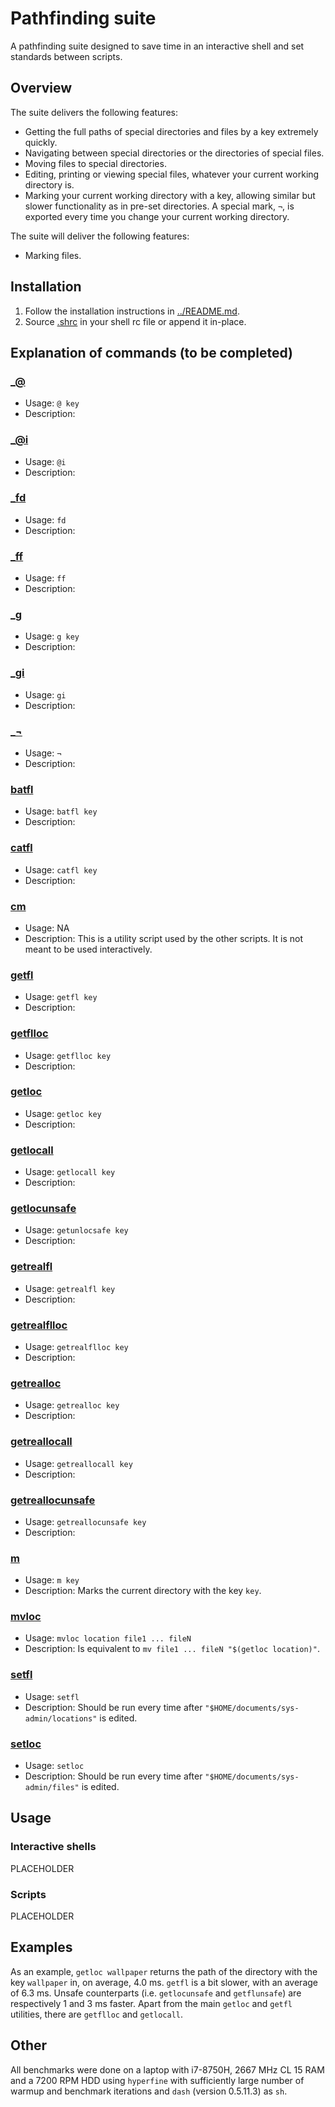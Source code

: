 # Pathfinding suite
A pathfinding suite designed to save time in an interactive shell and set standards between scripts.

## Overview
The suite delivers the following features:
- Getting the full paths of special directories and files by a key extremely quickly.
- Navigating between special directories or the directories of special files.
- Moving files to special directories.
- Editing, printing or viewing special files, whatever your current working directory is.
- Marking your current working directory with a key, allowing similar but slower functionality as in pre-set directories. A special mark, `¬`, is exported every time you change your current working directory.

The suite will deliver the following features:
- Marking files.

## Installation

1. Follow the installation instructions in [../README.md](../README.md).
2. Source [.shrc](.shrc) in your shell rc file or append it in-place.

## Explanation of commands (to be completed)

### [_@](_@)
- Usage: `@ key`
- Description: 

### [_@i](_@i)
- Usage: `@i`
- Description: 

### [_fd](_fd)
- Usage: `fd`
- Description: 

### [_ff](_ff)
- Usage: `ff`
- Description: 

### [_g](_g)
- Usage: `g key`
- Description: 

### [_gi](_gi)
- Usage: `gi`
- Description: 

### [_¬](_¬)
- Usage: `¬`
- Description: 

### [batfl](batfl)
- Usage: `batfl key`
- Description: 

### [catfl](catfl)
- Usage: `catfl key`
- Description: 

### [cm](cm)
- Usage: NA
- Description: This is a utility script used by the other scripts. It is not meant to be used interactively.

### [getfl](getfl)
- Usage: `getfl key`
- Description: 

### [getflloc](getflloc)
- Usage: `getflloc key`
- Description: 

### [getloc](getloc)
- Usage: `getloc key`
- Description: 

### [getlocall](getlocall)
- Usage: `getlocall key`
- Description: 

### [getlocunsafe](getlocunsafe)
- Usage: `getunlocsafe key`
- Description: 

### [getrealfl](getrealfl)
- Usage: `getrealfl key`
- Description: 

### [getrealflloc](getrealflloc)
- Usage: `getrealflloc key`
- Description: 

### [getrealloc](getrealloc)
- Usage: `getrealloc key`
- Description: 

### [getreallocall](getreallocall)
- Usage: `getreallocall key`
- Description: 

### [getreallocunsafe](getreallocunsafe)
- Usage: `getreallocunsafe key`
- Description: 

### [m](m) 
- Usage: `m key`
- Description: Marks the current directory with the key `key`.

### [mvloc](mvloc)
- Usage: `mvloc location file1 ... fileN`
- Description: Is equivalent to `mv file1 ... fileN "$(getloc location)"`.

### [setfl](setfl)
- Usage: `setfl`
- Description: Should be run every time after `"$HOME/documents/sys-admin/locations"` is edited.

### [setloc](setloc)
- Usage: `setloc`
- Description: Should be run every time after `"$HOME/documents/sys-admin/files"` is edited.

## Usage

### Interactive shells
PLACEHOLDER

### Scripts
PLACEHOLDER

## Examples
As an example, `getloc wallpaper` returns the path of the directory with the key `wallpaper` in, on average, 4.0 ms. `getfl` is a bit slower, with an average of 6.3 ms. Unsafe counterparts (i.e. `getlocunsafe` and `getflunsafe`) are respectively 1 and 3 ms faster. Apart from the main `getloc` and `getfl` utilities, there are `getflloc` and `getlocall`.

## Other
All benchmarks were done on a laptop with i7-8750H, 2667 MHz CL 15 RAM and a 7200 RPM HDD using `hyperfine` with sufficiently large number of warmup and benchmark iterations and `dash` (version 0.5.11.3) as `sh`.
